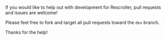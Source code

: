 If you would like to help out with development for Rescroller, pull requests and issues are welcome!

Please feel free to fork and target all pull requests toward the `dev` branch.

Thanks for the help!
